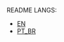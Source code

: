 README LANGS:

* [EN](https://github.com/tortoiselinux/.github/blob/main/profile/README-ENG.md) <br>
* [PT_BR](https://github.com/tortoiselinux/.github/blob/main/profile/README.md)
